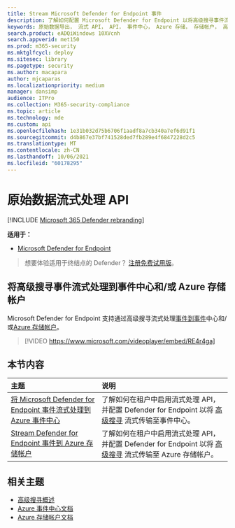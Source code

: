```yaml
---
title: Stream Microsoft Defender for Endpoint 事件
description: 了解如何配置 Microsoft Defender for Endpoint 以将高级搜寻事件流式传输至事件中心或 Azure 存储帐户
keywords: 原始数据导出， 流式 API， API， 事件中心， Azure 存储， 存储帐户， 高级搜寻， 原始数据共享
search.product: eADQiWindows 10XVcnh
search.appverid: met150
ms.prod: m365-security
ms.mktglfcycl: deploy
ms.sitesec: library
ms.pagetype: security
ms.author: macapara
author: mjcaparas
ms.localizationpriority: medium
manager: dansimp
audience: ITPro
ms.collection: M365-security-compliance
ms.topic: article
ms.technology: mde
ms.custom: api
ms.openlocfilehash: 1e31b032d75b6706f1aadf8a7cb340a7ef6d91f1
ms.sourcegitcommit: d4b867e37bf741528ded7fb289e4f6847228d2c5
ms.translationtype: MT
ms.contentlocale: zh-CN
ms.lasthandoff: 10/06/2021
ms.locfileid: "60178295"
---
```

# <a name="raw-data-streaming-api"></a>原始数据流式处理 API

[!INCLUDE [Microsoft 365 Defender rebranding](../../includes/microsoft-defender.md)]

**适用于：**
- [Microsoft Defender for Endpoint](https://go.microsoft.com/fwlink/?linkid=2154037)

> 想要体验适用于终结点的 Defender？ [注册免费试用版](https://signup.microsoft.com/create-account/signup?products=7f379fee-c4f9-4278-b0a1-e4c8c2fcdf7e&ru=https://aka.ms/MDEp2OpenTrial?ocid=docs-wdatp-configuresiem-abovefoldlink)。

## <a name="stream-advanced-hunting-events-to-event-hubs-andor-azure-storage-account"></a>将高级搜寻事件流式处理到事件中心和/或 Azure 存储帐户

Microsoft Defender for Endpoint 支持通过高级搜寻流式[](/azure/event-hubs/)处理[事件到事件](../defender/advanced-hunting-overview.md)中心和/或[Azure 存储帐户](/azure/storage/common/storage-account-overview)。

> [!VIDEO https://www.microsoft.com/videoplayer/embed/RE4r4ga]

## <a name="in-this-section"></a>本节内容

主题|说明
:---|:---
[将 Microsoft Defender for Endpoint 事件流式处理到 Azure 事件中心](raw-data-export-event-hub.md)|了解如何在租户中启用流式处理 API，并配置 Defender for Endpoint 以将 [高级搜寻](advanced-hunting-overview.md) 流式传输至事件中心。
[Stream Defender for Endpoint 事件到 Azure 存储帐户](raw-data-export-storage.md)|了解如何在租户中启用流式处理 API，并配置 Defender for Endpoint 以将 [高级搜寻](advanced-hunting-overview.md) 流式传输至 Azure 存储帐户。

## <a name="related-topics"></a>相关主题

- [高级搜寻概述](advanced-hunting-overview.md)
- [Azure 事件中心文档](/azure/event-hubs/)
- [Azure 存储帐户文档](/azure/storage/common/storage-account-overview)